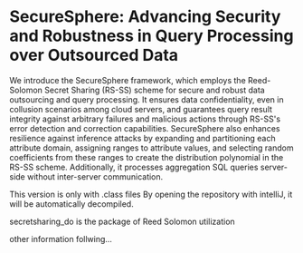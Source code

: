 # SecureSphere: Advancing Security and Robustness in Query Processing over Outsourced Data

We introduce the SecureSphere framework, which employs the Reed-Solomon Secret Sharing (RS-SS) scheme for secure and robust data outsourcing and query processing. It ensures data confidentiality, even in collusion scenarios among cloud servers, and guarantees query result integrity against arbitrary failures and malicious actions through RS-SS's error detection and correction capabilities. SecureSphere also enhances resilience against inference attacks by expanding and partitioning each attribute domain, assigning ranges to attribute values, and selecting random coefficients from these ranges to create the distribution polynomial in the RS-SS scheme. Additionally, it processes aggregation SQL queries server-side without inter-server communication.



This version is only with .class files By opening the repository with intelliJ, it will be automatically decompiled.

secretsharing_do is the package of Reed Solomon utilization

other information follwing...
